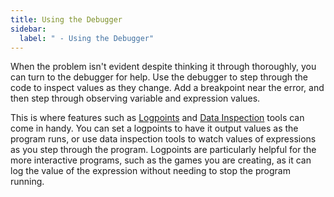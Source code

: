 ```yaml
---
title: Using the Debugger
sidebar:
  label: " - Using the Debugger"
---
```


When the problem isn't evident despite thinking it through thoroughly, you can turn to the debugger for help. Use the debugger to step through the code to inspect values as they change. Add a breakpoint near the error, and then step through observing variable and expression values.

This is where features such as [Logpoints](https://code.visualstudio.com/docs/editor/debugging#_logpoints) and [Data Inspection](https://code.visualstudio.com/docs/editor/debugging#_data-inspection) tools can come in handy. You can set a logpoints to have it output values as the program runs, or use data inspection tools to watch values of expressions as you step through the program. Logpoints are particularly helpful for the more interactive programs, such as the games you are creating, as it can log the value of the expression without needing to stop the program running.
